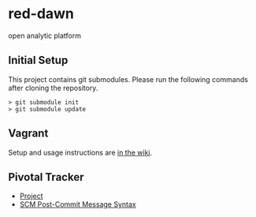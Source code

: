 red-dawn
========

open analytic platform


Initial Setup
-------------
This project contains git submodules. Please run the following commands after cloning the repository.

```
> git submodule init
> git submodule update
```


Vagrant
-------
Setup and usage instructions are [in the wiki](https://github.com/nearinfinity/red-dawn/wiki/Vagrant).


Pivotal Tracker
---------------
* [Project](https://www.pivotaltracker.com/s/projects/833781)
* [SCM Post-Commit Message Syntax](https://www.pivotaltracker.com/help/api#scm_post_commit)


